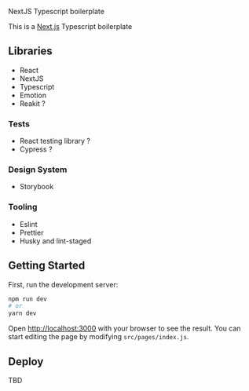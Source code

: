 NextJS Typescript boilerplate

This is a [Next.js](https://nextjs.org/) Typescript boilerplate

## Libraries

- React
- NextJS
- Typescript
- Emotion
- Reakit ?

### Tests

- React testing library ?
- Cypress ?

### Design System

- Storybook

### Tooling

- Eslint
- Prettier
- Husky and lint-staged

## Getting Started

First, run the development server:

```bash
npm run dev
# or
yarn dev
```

Open [http://localhost:3000](http://localhost:3000) with your browser to see the result.
You can start editing the page by modifying `src/pages/index.js`.

## Deploy

TBD
